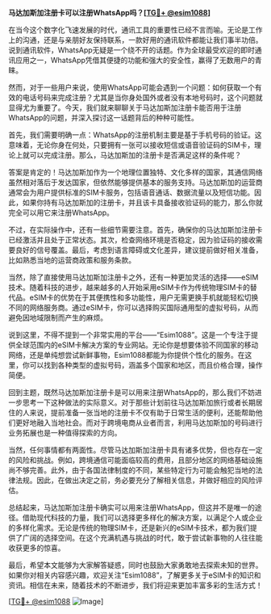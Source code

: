 **马达加斯加注册卡可以注册WhatsApp吗？[[TG💪+ @esim1088](https://t.me/s/esim1088)]**

在当今这个数字化飞速发展的时代，通讯工具的重要性已经不言而喻。无论是工作上的沟通，还是与亲朋好友保持联系，一款好用的通讯软件都能让我们事半功倍。说到通讯软件，WhatsApp无疑是一个绕不开的话题。作为全球最受欢迎的即时通讯应用之一，WhatsApp凭借其便捷的功能和强大的安全性，赢得了无数用户的青睐。

然而，对于一些用户来说，使用WhatsApp可能会遇到一个问题：如何获取一个有效的电话号码来完成注册？尤其是当你身处国外或者没有本地号码时，这个问题就显得尤为重要了。今天，我们就来聊聊关于马达加斯加注册卡能否用于注册WhatsApp的问题，并深入探讨这一话题背后的种种可能性。

首先，我们需要明确一点：WhatsApp的注册机制主要是基于手机号码的验证。这意味着，无论你身在何处，只要拥有一张可以接收短信或语音验证码的SIM卡，理论上就可以完成注册。那么，马达加斯加的注册卡是否满足这样的条件呢？

答案是肯定的！马达加斯加作为一个地理位置独特、文化多样的国家，其通信网络虽然相对落后于发达国家，但依然能够提供基本的服务支持。马达加斯加的运营商通常会为用户提供标准的SIM卡服务，包括语音通话、数据流量以及短信功能。因此，如果你持有马达加斯加的注册卡，并且该卡具备接收验证码的能力，那么你就完全可以用它来注册WhatsApp。

不过，在实际操作中，还有一些细节需要注意。首先，确保你的马达加斯加注册卡已经激活并且处于正常状态。其次，检查网络环境是否稳定，因为验证码的接收需要良好的信号覆盖。最后，考虑到语言障碍或文化差异，建议提前做好相关准备，比如熟悉当地的运营商政策和服务条款。

当然，除了直接使用马达加斯加注册卡之外，还有一种更加灵活的选择——eSIM技术。随着科技的进步，越来越多的人开始采用eSIM卡作为传统物理SIM卡的替代品。eSIM卡的优势在于其便携性和多功能性，用户无需更换手机就能轻松切换不同的网络服务商。通过eSIM卡，你可以选择购买国际通用型的虚拟号码，从而避免因地域限制而产生的麻烦。

说到这里，不得不提到一个非常实用的平台——“Esim1088”。这是一个专注于提供全球范围内的eSIM卡解决方案的专业网站。无论你是想要体验不同国家的移动网络，还是单纯想尝试新鲜事物，Esim1088都能为你提供个性化的服务。在这里，你可以找到各种类型的虚拟号码，涵盖多个国家和地区，而且价格合理，操作简便。

回到主题，既然马达加斯加注册卡是可以用来注册WhatsApp的，那么我们不妨进一步思考一下这种做法的实际意义。对于那些计划前往马达加斯加旅行或者长期居住的人来说，提前准备一张当地的注册卡不仅有助于日常生活的便利，还能帮助他们更好地融入当地社会。而对于跨境电商从业者而言，利用马达加斯加的号码进行业务拓展也是一种值得探索的方向。

当然，任何事情都有两面性。尽管马达加斯加注册卡具有诸多优势，但也存在一定的风险和挑战。例如，跨境通信可能面临较高的费用，且部分地区的网络基础设施尚不够完善。此外，由于各国法律制度的不同，某些特定行为可能会触犯当地的法律法规。因此，在做出决定之前，务必要充分了解相关信息，并做好相应的风险评估。

总结起来，马达加斯加注册卡确实可以用来注册WhatsApp，但这并不是唯一的途径。借助现代科技的力量，我们可以选择更多样化的解决方案，以满足个人或企业的多样化需求。无论是传统的物理SIM卡，还是新兴的eSIM卡技术，都为我们提供了广阔的选择空间。在这个充满机遇与挑战的时代，敢于尝试新事物的人往往能收获更多的惊喜。

最后，希望本文能够为大家解答疑惑，同时也鼓励大家勇敢地去探索未知的世界。如果你对相关内容感兴趣，欢迎关注“Esim1088”，了解更多关于eSIM卡的知识和资讯。相信在未来，随着技术的不断进步，我们将迎来更加丰富多彩的生活方式！

[[TG💪+ @esim1088](https://t.me/s/esim1088) ![Image](https://i.postimg.cc/4NQfJmqS/Snipaste-2025-05-13-00-14-12.png)]